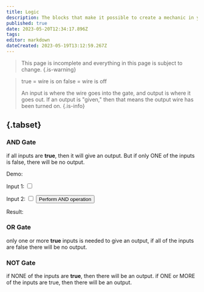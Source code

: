 ```yaml
---
title: Logic
description: The blocks that make it possible to create a mechanic in your world
published: true
date: 2023-05-20T12:34:17.896Z
tags: 
editor: markdown
dateCreated: 2023-05-19T13:12:59.267Z
---
```


> This page is incomplete and everything in this page is subject to change.
{.is-warning}

> true = wire is on
> false = wire is off
> 
> An input is where the wire goes into the gate, and output is where it goes out. If an output is "given," then that means the output wire has been turned on.
{.is-info}

## {.tabset}

### AND Gate
if all inputs are **true**, then it will give an output. But if only ONE of the inputs is false, there will be no output.

Demo:
<div class="input-container">
<label for="input1">Input 1:</label> <input type="checkbox" id="input1" class="input">
  
<label for="input2">Input 2:</label> <input type="checkbox" id="input2" class="input">
<button id="performButton" class="button">Perform AND operation</button>
<p id="result">Result:</p>
    </div>
 
### OR Gate
only one or more **true** inputs is needed to give an output, if all of the inputs are false there will be no output.

### NOT Gate
if NONE of the inputs are **true**, then there will be an output. if ONE or MORE of the inputs are true, then there will be an output.